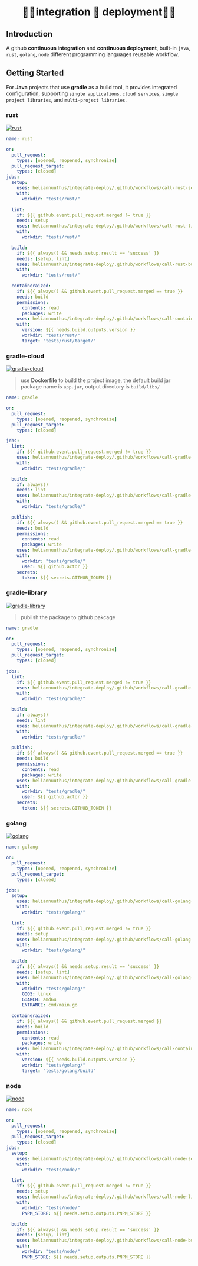 <h1 align="center">🌻🌻integration 🌻 deployment🌻🌻</h1>

## Introduction

A github **continuous integration** and **continuous deployment**, built-in `java`, `rust`, `golang`, `node` different programming languages reusable workflow.

## Getting Started

For **Java** projects that use **gradle** as a build tool, it provides integrated configuration, supporting `single applications`, `cloud services`, `single project libraries`, and `multi-project libraries`.

### rust

[![rust](https://github.com/heliannuuthus/integrate-deploy/actions/workflows/rust-ci.yml/badge.svg)](https://github.com/heliannuuthus/integrate-deploy/actions/workflows/rust-ci.yml)

```yaml
name: rust

on:
  pull_request:
    types: [opened, reopened, synchronize]
  pull_request_target:
    types: [closed]
jobs:
  setup:
    uses: heliannuuthus/integrate-deploy/.github/workflows/call-rust-setup.yml
    with:
      workdir: "tests/rust/"

  lint:
    if: ${{ github.event.pull_request.merged != true }}
    needs: setup
    uses: heliannuuthus/integrate-deploy/.github/workflows/call-rust-lint.yml
    with:
      workdir: "tests/rust/"

  build:
    if: ${{ always() && needs.setup.result == 'success' }}
    needs: [setup, lint]
    uses: heliannuuthus/integrate-deploy/.github/workflows/call-rust-build.yml
    with:
      workdir: "tests/rust/"

  containeraized:
    if: ${{ always() && github.event.pull_request.merged == true }}
    needs: build
    permissions:
      contents: read
      packages: write
    uses: heliannuuthus/integrate-deploy/.github/workflows/call-containerize.yml
    with:
      version: ${{ needs.build.outputs.version }}
      workdir: "tests/rust/"
      target: "tests/rust/target/"
```

### gradle-cloud

[![gradle-cloud](https://github.com/heliannuuthus/integrate-deploy/actions/workflows/golang-cloud-ci.yml/badge.svg)](https://github.com/heliannuuthus/integrate-deploy/actions/workflows/golang-cloud-ci.yml)

> use **Dockerfile** to build the project image, the default build jar package name is `app.jar`, output directory is `build/libs/`

```yaml
name: gradle

on:
  pull_request:
    types: [opened, reopened, synchronize]
  pull_request_target:
    types: [closed]

jobs:
  lint:
    if: ${{ github.event.pull_request.merged != true }}
    uses: heliannuuthus/integrate-deploy/.github/workflows/call-gradle-lint.yml
    with:
      workdir: "tests/gradle/"

  build:
    if: always()
    needs: lint
    uses: heliannuuthus/integrate-deploy/.github/workflows/call-gradle-build.yml
    with:
      workdir: "tests/gradle/"

  publish:
    if: ${{ always() && github.event.pull_request.merged == true }}
    needs: build
    permissions:
      contents: read
      packages: write
    uses: heliannuuthus/integrate-deploy/.github/workflows/call-gradle-publish.yml
    with:
      workdir: "tests/gradle/"
      user: ${{ github.actor }}
    secrets:
      token: ${{ secrets.GITHUB_TOKEN }}
```

### gradle-library

[![gradle-library](https://github.com/heliannuuthus/integrate-deploy/actions/workflows/gradle-library-ci.yml/badge.svg)](https://github.com/heliannuuthus/integrate-deploy/actions/workflows/gradle-library-ci.yml)

> publish the package to github pakcage

```yaml
name: gradle

on:
  pull_request:
    types: [opened, reopened, synchronize]
  pull_request_target:
    types: [closed]

jobs:
  lint:
    if: ${{ github.event.pull_request.merged != true }}
    uses: heliannuuthus/integrate-deploy/.github/workflows/call-gradle-lint.yml
    with:
      workdir: "tests/gradle/"

  build:
    if: always()
    needs: lint
    uses: heliannuuthus/integrate-deploy/.github/workflows/call-gradle-build.yml
    with:
      workdir: "tests/gradle/"

  publish:
    if: ${{ always() && github.event.pull_request.merged == true }}
    needs: build
    permissions:
      contents: read
      packages: write
    uses: heliannuuthus/integrate-deploy/.github/workflows/call-gradle-publish.yml
    with:
      workdir: "tests/gradle/"
      user: ${{ github.actor }}
    secrets:
      token: ${{ secrets.GITHUB_TOKEN }}
```

### golang

[![golang](https://github.com/heliannuuthus/integrate-deploy/actions/workflows/golang-ci.yaml/badge.svg)](https://github.com/heliannuuthus/integrate-deploy/actions/workflows/golang-ci.yaml)

```yaml
name: golang

on:
  pull_request:
    types: [opened, reopened, synchronize]
  pull_request_target:
    types: [closed]

jobs:
  setup:
    uses: heliannuuthus/integrate-deploy/.github/workflows/call-golang-setup.yml
    with:
      workdir: "tests/golang/"

  lint:
    if: ${{ github.event.pull_request.merged != true }}
    needs: setup
    uses: heliannuuthus/integrate-deploy/.github/workflows/call-golang-lint.yml
    with:
      workdir: "tests/golang/"

  build:
    if: ${{ always() && needs.setup.result == 'success' }}
    needs: [setup, lint]
    uses: heliannuuthus/integrate-deploy/.github/workflows/call-golang-build.yml
    with:
      workdir: "tests/golang/"
      GOOS: linux
      GOARCH: amd64
      ENTRANCE: cmd/main.go

  containeraized:
    if: ${{ always() && github.event.pull_request.merged }}
    needs: build
    permissions:
      contents: read
      packages: write
    uses: heliannuuthus/integrate-deploy/.github/workflows/call-containerize.yml
    with:
      version: ${{ needs.build.outputs.version }}
      workdir: "tests/golang/"
      target: "tests/golang/build"
```

### node

[![node](https://github.com/heliannuuthus/integrate-deploy/actions/workflows/node-ci.yaml/badge.svg)](https://github.com/heliannuuthus/integrate-deploy/actions/workflows/node-ci.yaml)

```yaml
name: node

on:
  pull_request:
    types: [opened, reopened, synchronize]
  pull_request_target:
    types: [closed]
jobs:
  setup:
    uses: heliannuuthus/integrate-deploy/.github/workflows/call-node-setup.yml
    with:
      workdir: "tests/node/"

  lint:
    if: ${{ github.event.pull_request.merged != true }}
    needs: setup
    uses: heliannuuthus/integrate-deploy/.github/workflows/call-node-lint.yml
    with:
      workdir: "tests/node/"
      PNPM_STORE: ${{ needs.setup.outputs.PNPM_STORE }}

  build:
    if: ${{ always() && needs.setup.result == 'success' }}
    needs: [setup, lint]
    uses: heliannuuthus/integrate-deploy/.github/workflows/call-node-build.yml
    with:
      workdir: "tests/node/"
      PNPM_STORE: ${{ needs.setup.outputs.PNPM_STORE }}
```
